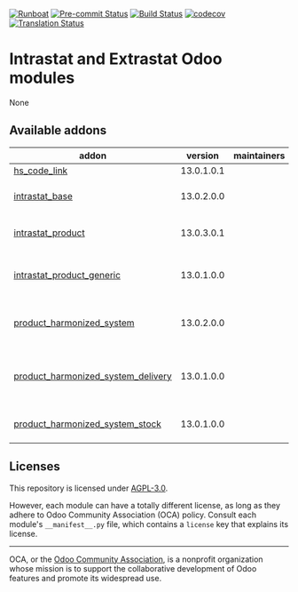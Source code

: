 
[![Runboat](https://img.shields.io/badge/runboat-Try%20me-875A7B.png)](https://runboat.odoo-community.org/builds?repo=OCA/intrastat-extrastat&target_branch=13.0)
[![Pre-commit Status](https://github.com/OCA/intrastat-extrastat/actions/workflows/pre-commit.yml/badge.svg?branch=13.0)](https://github.com/OCA/intrastat-extrastat/actions/workflows/pre-commit.yml?query=branch%3A13.0)
[![Build Status](https://github.com/OCA/intrastat-extrastat/actions/workflows/test.yml/badge.svg?branch=13.0)](https://github.com/OCA/intrastat-extrastat/actions/workflows/test.yml?query=branch%3A13.0)
[![codecov](https://codecov.io/gh/OCA/intrastat-extrastat/branch/13.0/graph/badge.svg)](https://codecov.io/gh/OCA/intrastat-extrastat)
[![Translation Status](https://translation.odoo-community.org/widgets/intrastat-extrastat-13-0/-/svg-badge.svg)](https://translation.odoo-community.org/engage/intrastat-extrastat-13-0/?utm_source=widget)

<!-- /!\ do not modify above this line -->

# Intrastat and Extrastat Odoo modules

None

<!-- /!\ do not modify below this line -->

<!-- prettier-ignore-start -->

[//]: # (addons)

Available addons
----------------
addon | version | maintainers | summary
--- | --- | --- | ---
[hs_code_link](hs_code_link/) | 13.0.1.0.1 |  | HS Code Link
[intrastat_base](intrastat_base/) | 13.0.2.0.0 |  | Base module for Intrastat reporting
[intrastat_product](intrastat_product/) | 13.0.3.0.1 |  | Base module for Intrastat Product
[intrastat_product_generic](intrastat_product_generic/) | 13.0.1.0.0 |  | Generic Intrastat Product Declaration
[product_harmonized_system](product_harmonized_system/) | 13.0.2.0.0 |  | Base module for Product Import/Export reports
[product_harmonized_system_delivery](product_harmonized_system_delivery/) | 13.0.1.0.0 |  | Hide native hs_code field provided by the delivery module
[product_harmonized_system_stock](product_harmonized_system_stock/) | 13.0.1.0.0 |  | Adds a menu entry for H.S. codes

[//]: # (end addons)

<!-- prettier-ignore-end -->

## Licenses

This repository is licensed under [AGPL-3.0](LICENSE).

However, each module can have a totally different license, as long as they adhere to Odoo Community Association (OCA)
policy. Consult each module's `__manifest__.py` file, which contains a `license` key
that explains its license.

----
OCA, or the [Odoo Community Association](http://odoo-community.org/), is a nonprofit
organization whose mission is to support the collaborative development of Odoo features
and promote its widespread use.
